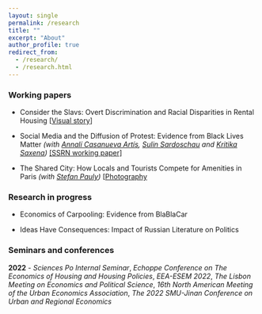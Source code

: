 ```yaml
---
layout: single
permalink: /research
title: ""
excerpt: "About"
author_profile: true
redirect_from:
  - /research/
  - /research.html
---
```


### Working papers

  - Consider the Slavs: Overt Discrimination and Racial Disparities in Rental Housing [[Visual story](http://jmp-consider-the-slavs.tilda.ws/)]


  - Social Media and the Diffusion of Protest: Evidence from Black Lives Matter  _(with [Annalí Casanueva Artís](https://www.parisschoolofeconomics.eu/fr/casanueva-artis-annali-mireia/), [Sulin Sardoschau](https://sites.google.com/view/sulinsardoschau/home) and [Kritika Saxena](https://www.kritikasaxena.com/))_
[[SSRN working paper]](https://papers.ssrn.com/sol3/papers.cfm?abstract_id=3831819)

  - The Shared City: How Locals and Tourists Compete for Amenities in Paris _(with [Stefan Pauly](https://stefanpauly.net/))_ [[Photography](https://vladimir-avetian.github.io/tower.jpg)

### Research in progress

  - Economics of Carpooling: Evidence from BlaBlaCar
  
  - Ideas Have Consequences: Impact of Russian Literature on Politics


### Seminars and conferences

  **2022** - *Sciences Po Internal Seminar*, *Echoppe Conference on The Economics of Housing and Housing Policies*, *EEA-ESEM 2022*, *The Lisbon Meeting on Economics and Political Science*, *16th North American Meeting of the Urban Economics Association*, *The 2022 SMU-Jinan Conference on Urban and Regional Economics*

